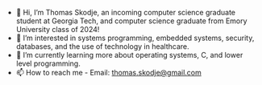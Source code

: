 - 👋 Hi, I’m Thomas Skodje, an incoming computer science graduate student at Georgia Tech, and computer science graduate from Emory University class of 2024!
- 👀 I’m interested in systems programming, embedded systems, security, databases, and the use of technology in healthcare.
- 🌱 I’m currently learning more about operating systems, C, and lower level programming.
- 📫 How to reach me - Email: thomas.skodje@gmail.com

